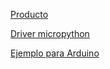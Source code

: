 
[Producto](https://solectroshop.com/es/sensores-inerciales-imu/1338-gy-91-10dof-4-sensores-en-1-modulo-con-mpu-9250-y-bmp280.html)


[Driver micropython](https://github.com/tuupola/micropython-mpu9250)

[Ejemplo para Arduino](https://solectroshop.com/es/content/98-como-usar-el-sensor-inercial-del-modulo-gy-91-10dof-con-4-sensores-en-1-mpu-9250-y-bmp280)